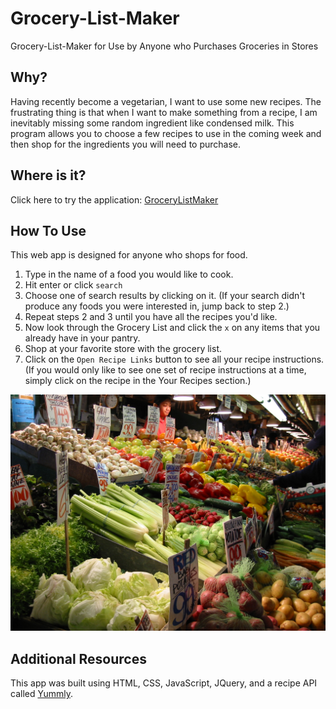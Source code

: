 Grocery-List-Maker
==================

Grocery-List-Maker for Use by Anyone who Purchases Groceries in Stores

Why?
-----------
Having recently become a vegetarian, I want to use some new recipes.  The frustrating thing is that when I want to make something from a recipe, I am inevitably missing some random ingredient like condensed milk.  This program allows you to choose a few recipes to use in the coming week and then shop for the ingredients you will need to purchase.

Where is it?
------
Click here to try the application: [GroceryListMaker](https://rawgit.com/peoplespete/GroceryListMaker/master/index.html)


How To Use
-----------
This web app is designed for anyone who shops for food.

1. Type in the name of a food you would like to cook.
2. Hit enter or click `search`
3. Choose one of search results by clicking on it.  (If your search didn't produce any foods you were interested in, jump back to step 2.)
4. Repeat steps 2 and 3 until you have all the recipes you'd like.
5. Now look through the Grocery List and click the `x` on any items that you already have in your pantry.
6. Shop at your favorite store with the grocery list.
7. Click on the `Open Recipe Links` button to see all your recipe instructions.  (If you would only like to see one set of recipe instructions at a time, simply click on the recipe in the Your Recipes section.)

![alt tag](images/grocery-background.jpg)

Additional Resources
--------------------
This app was built using HTML, CSS, JavaScript, JQuery, and a recipe API called [Yummly](https://developer.yummly.com/).
